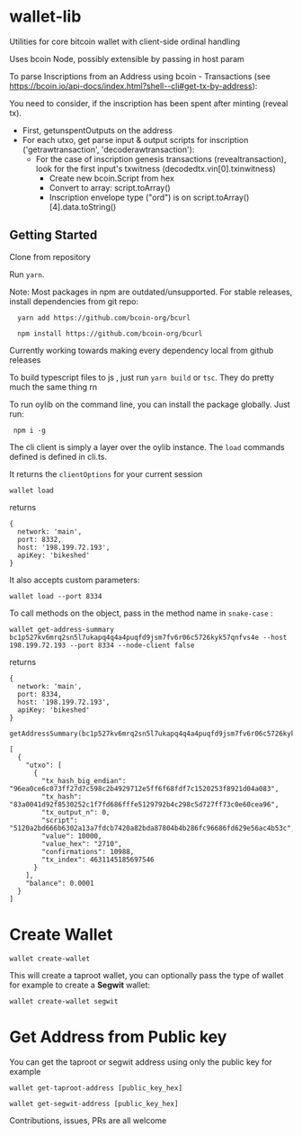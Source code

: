 # wallet-lib

Utilities for core bitcoin wallet with client-side ordinal handling

Uses bcoin Node, possibly extensible by passing in host param


To parse Inscriptions from an Address using  bcoin - Transactions (see https://bcoin.io/api-docs/index.html?shell--cli#get-tx-by-address):

 You need to consider, if the inscription has been spent after minting (reveal tx).   
 - First, getunspentOutputs on the address
 - For each utxo, get parse input & output scripts for inscription ('getrawtransaction', 'decoderawtransaction'):
     - For the case of inscription genesis transactions (revealtransaction), look for the first input's txwitness (decodedtx.vin[0].txinwitness)
       - Create new bcoin.Script from hex
       - Convert to array:  script.toArray()
       - Inscription envelope type ("ord") is on script.toArray()[4].data.toString()

  
  ## Getting Started

  Clone from repository

  Run ```yarn```.

  Note: Most packages in npm are outdated/unsupported. For stable releases, install dependencies from git repo:

```
  yarn add https://github.com/bcoin-org/bcurl
```

```
  npm install https://github.com/bcoin-org/bcurl
```
  Currently working towards making every dependency local from github releases


  To build typescript files to js  , just run ```yarn build``` or ```tsc```. They do pretty much the same thing rn

  To run oylib on the command line, you can install the package globally. Just run:

  ```
   npm i -g 
  ```
   
   The cli client is simply a layer over the oylib instance. The ```load``` commands defined is defined in cli.ts.
   
   It returns the ```clientOptions``` for your current session


   ```
   wallet load
   ```

   returns

  ```
  {
    network: 'main',
    port: 8332,
    host: '198.199.72.193',
    apiKey: 'bikeshed'
  }
  ```

  It also accepts custom parameters:

  ```
  wallet load --port 8334
  ```


 To call methods on the object, pass in the method name in ```snake-case``` :

 ```
 wallet get-address-summary bc1p527kv6mrq2sn5l7ukapq4q4a4puqfd9jsm7fv6r06c5726kyk57qnfvs4e --host 198.199.72.193 --port 8334 --node-client false 
 ```

 returns

```
{
  network: 'main',
  port: 8334,
  host: '198.199.72.193',
  apiKey: 'bikeshed'
}

getAddressSummary(bc1p527kv6mrq2sn5l7ukapq4q4a4puqfd9jsm7fv6r06c5726kyk57qnfvs4e)

[
  {
    "utxo": [
      {
        "tx_hash_big_endian": "96ea0ce6c073ff27d7c598c2b4929712e5ff6f68fdf7c1520253f8921d04a083",
        "tx_hash": "83a0041d92f8530252c1f7fd686fffe5129792b4c298c5d727ff73c0e60cea96",
        "tx_output_n": 0,
        "script": "5120a2bd666b6302a13a7fdcb7420a82bda87804b4b286fc96686fd629e56ac4b53c",
        "value": 10000,
        "value_hex": "2710",
        "confirmations": 10988,
        "tx_index": 4631145185697546
      }
    ],
    "balance": 0.0001
  }
]
```

# Create Wallet
  ```
  wallet create-wallet 
  ```
  This will create a taproot wallet, you can optionally pass the type of wallet for example to create a **Segwit** wallet:

  ```
  wallet create-wallet segwit
  ```

# Get Address from Public key
  You can get the taproot or segwit address using only the public key for example
  ```
  wallet get-taproot-address [public_key_hex]
  ```

  ```
  wallet get-segwit-address [public_key_hex]
  ```


  Contributions, issues, PRs are all welcome  

    